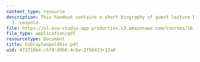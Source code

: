 ```yaml
---
content_type: resource
description: This handout contains a short biography of guest lecture Dr. Raymond
  J. Leopold.
file: https://ol-ocw-studio-app-production.s3.amazonaws.com/courses/16-886-air-transportation-systems-architecting-spring-2004/473718b4c5f8d9b64cba2f56413c12a0_h16rayleopoldbio.pdf
file_type: application/pdf
resourcetype: Document
title: h16rayleopoldbio.pdf
uid: 473718b4-c5f8-d9b6-4cba-2f56413c12a0
---
```

